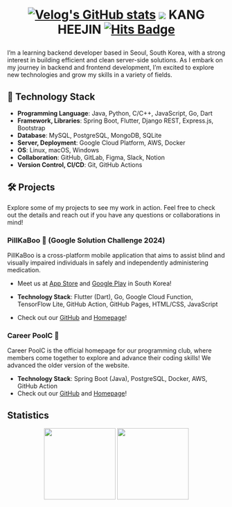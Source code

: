 <h1 align="center"> 
    
[![Velog's GitHub stats](https://velog-readme-stats.vercel.app/api/badge?name=Velog)](https://velog.io/@becooq81) 
<a href="mailto:becooq81@gmail.com" target="_blank"><img src="https://img.shields.io/badge/Gmail-EA4335?style=flat-square&logoGmail&logoColor=white" ></a> KANG HEEJIN <a href="https://hits.seeyoufarm.com"><img src="https://hits.seeyoufarm.com/api/count/incr/badge.svg?url=https%3A%2F%2Fgithub.com%2Fbecooq81&count_bg=%23B5E2FE&title_bg=%235098EA&icon=&icon_color=%23E7E7E7&title=hits&edge_flat=false" alt="Hits Badge"></a>
</h1>

I’m a learning backend developer based in Seoul, South Korea, with a strong interest in building efficient and clean server-side solutions. As I embark on my journey in backend and frontend development, I’m excited to explore new technologies and grow my skills in a variety of fields.


<h2>🚀 Technology Stack</h2>

- **Programming Language**: Java, Python, C/C++, JavaScript, Go, Dart
- **Framework, Libraries**: Spring Boot, Flutter, Django REST, Express.js, Bootstrap
- **Database**: MySQL, PostgreSQL, MongoDB, SQLite
- **Server, Deployment**: Google Cloud Platform, AWS, Docker
- **OS**: Linux, macOS, Windows
- **Collaboration**: GitHub, GitLab, Figma, Slack, Notion
- **Version Control, CI/CD**: Git, GitHub Actions

<h2>🛠️ Projects</h2>

Explore some of my projects to see my work in action. Feel free to check out the details and reach out if you have any questions or collaborations in mind!

<h3>PillKaBoo 💊 (Google Solution Challenge 2024)</h3> 
PillKaBoo is a cross-platform mobile application that aims to assist blind and visually impaired individuals in safely and independently administering medication. 

- Meet us at <a href="https://apps.apple.com/kr/app/%EB%82%B4%EC%95%BD%EC%95%8C%EA%B8%B0/id6478358744" target="_blank">App Store</a> and <a href="https://play.google.com/store/apps/details?id=com.parkour.pillkaboo&hl=ko" target="_blank">Google Play</a> in South Korea! <br>

- **Technology Stack**: Flutter (Dart), Go, Google Cloud Function, TensorFlow Lite, GitHub Action, GitHub Pages, HTML/CSS, JavaScript
- Check out our <a href="https://github.com/becooq81/PillKaBoo-HomePage" target="_blank">GitHub</a> and <a href="https://parkourapp.dev/" target="_blank">Homepage</a>!

<h3>Career PoolC 🤝</h3>

Career PoolC is the official homepage for our programming club, where members come together to explore and advance their coding skills! We advanced the older version of the website.

- **Technology Stack**: Spring Boot (Java), PostgreSQL, Docker, AWS, GitHub Action
- Check out our <a href="https://github.com/PoolC/Palkia" target="_blank">GitHub</a> and <a href="https://poolc.org/" target="_blank">Homepage</a>!

<h2>Statistics</h2>
<div align='center'>
<img src="https://streak-stats.demolab.com?user=becooq81&theme=transparent" height="165">
<img src="https://github-readme-stats.vercel.app/api?username=becooq81" height="165">
</div>
</p>

